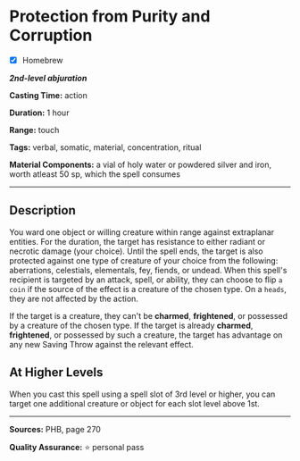 # Protection from Purity and Corruption

- [x] Homebrew

***2nd-level abjuration***

**Casting Time:** action

**Duration:** 1 hour

**Range:** touch

**Tags:** verbal, somatic, material, concentration, ritual

**Material Components:** a vial of holy water or powdered silver and iron, worth atleast 50 sp, which the spell consumes

---

## Description
You ward one object or willing creature within range against extraplanar entities.
For the duration, the target has resistance to either radiant or necrotic damage (your choice).
Until the spell ends, the target is also protected against one type of creature of your choice from the following: aberrations, celestials, elementals, fey, fiends, or undead.
When this spell's recipient is targeted by an attack, spell, or ability, they can choose to flip `a coin` if the source of the effect is a creature of the chosen type.
On a `heads`, they are not affected by the action.

If the target is a creature, they can't be **charmed**, **frightened**, or possessed by a creature of the chosen type.
If the target is already **charmed**, **frightened**, or possessed by such a creature, the target has advantage on any new Saving Throw against the relevant effect.

## At Higher Levels
When you cast this spell using a spell slot of 3rd level or higher, you can target one additional creature or object for each slot level above 1st.

---

**Sources:** PHB, page 270

**Quality Assurance:** :star: personal pass
